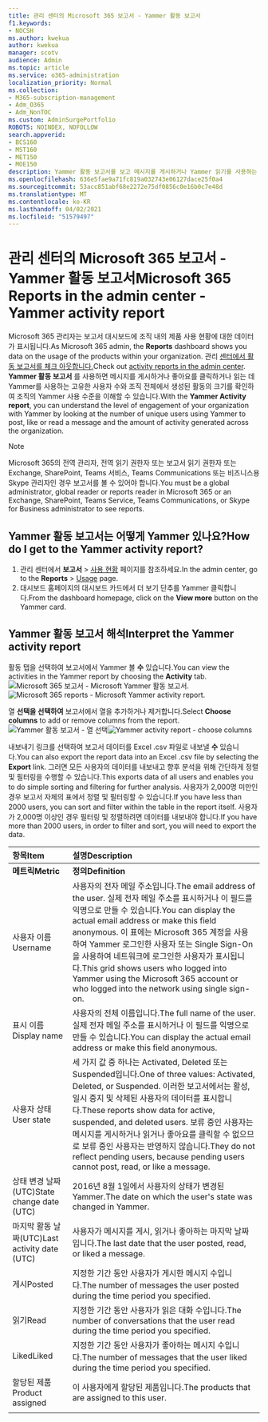 ```yaml
---
title: 관리 센터의 Microsoft 365 보고서 - Yammer 활동 보고서
f1.keywords:
- NOCSH
ms.author: kwekua
author: kwekua
manager: scotv
audience: Admin
ms.topic: article
ms.service: o365-administration
localization_priority: Normal
ms.collection:
- M365-subscription-management
- Adm_O365
- Adm_NonTOC
ms.custom: AdminSurgePortfolio
ROBOTS: NOINDEX, NOFOLLOW
search.appverid:
- BCS160
- MST160
- MET150
- MOE150
description: Yammer 활동 보고서를 보고 메시지를 게시하거나 Yammer 읽기를 사용하는 사용자 수에 대해 자세히 알아 두세요.
ms.openlocfilehash: 636e5fae9a71fc819a032743e06127dace25f0a4
ms.sourcegitcommit: 53acc851abf68e2272e75df0856c0e16b0c7e48d
ms.translationtype: MT
ms.contentlocale: ko-KR
ms.lasthandoff: 04/02/2021
ms.locfileid: "51579497"
---
```

# <a name="microsoft-365-reports-in-the-admin-center---yammer-activity-report"></a><span data-ttu-id="3cea7-103">관리 센터의 Microsoft 365 보고서 - Yammer 활동 보고서</span><span class="sxs-lookup"><span data-stu-id="3cea7-103">Microsoft 365 Reports in the admin center - Yammer activity report</span></span>

<span data-ttu-id="3cea7-104">Microsoft 365 관리자는  보고서 대시보드에 조직 내의 제품 사용 현황에 대한 데이터가 표시됩니다.</span><span class="sxs-lookup"><span data-stu-id="3cea7-104">As Microsoft 365 admin, the **Reports** dashboard shows you data on the usage of the products within your organization.</span></span> <span data-ttu-id="3cea7-105">관리 [센터에서 활동 보고서를 체크 아웃합니다.](activity-reports.md)</span><span class="sxs-lookup"><span data-stu-id="3cea7-105">Check out [activity reports in the admin center](activity-reports.md).</span></span> <span data-ttu-id="3cea7-106">**Yammer 활동 보고서** 를 사용하면 메시지를 게시하거나 좋아요를 클릭하거나 읽는 데 Yammer를 사용하는 고유한 사용자 수와 조직 전체에서 생성된 활동의 크기를 확인하여 조직의 Yammer 사용 수준을 이해할 수 있습니다.</span><span class="sxs-lookup"><span data-stu-id="3cea7-106">With the **Yammer Activity report**, you can understand the level of engagement of your organization with Yammer by looking at the number of unique users using Yammer to post, like or read a message and the amount of activity generated across the organization.</span></span> 
  
> [!NOTE]
> <span data-ttu-id="3cea7-107">Microsoft 365의 전역 관리자, 전역 읽기 권한자 또는 보고서 읽기 권한자 또는 Exchange, SharePoint, Teams 서비스, Teams Communications 또는 비즈니스용 Skype 관리자인 경우 보고서를 볼 수 있어야 합니다.</span><span class="sxs-lookup"><span data-stu-id="3cea7-107">You must be a global administrator, global reader or reports reader in Microsoft 365 or an Exchange, SharePoint, Teams Service, Teams Communications, or Skype for Business administrator to see reports.</span></span>  
 
## <a name="how-do-i-get-to-the-yammer-activity-report"></a><span data-ttu-id="3cea7-108">Yammer 활동 보고서는 어떻게 Yammer 있나요?</span><span class="sxs-lookup"><span data-stu-id="3cea7-108">How do I get to the Yammer activity report?</span></span>

1. <span data-ttu-id="3cea7-109">관리 센터에서 **보고서** \> <a href="https://go.microsoft.com/fwlink/p/?linkid=2074756" target="_blank">사용 현황</a> 페이지를 참조하세요.</span><span class="sxs-lookup"><span data-stu-id="3cea7-109">In the admin center, go to the **Reports** \> <a href="https://go.microsoft.com/fwlink/p/?linkid=2074756" target="_blank">Usage</a> page.</span></span> 
2. <span data-ttu-id="3cea7-110">대시보드 홈페이지의 대시보드 카드에서  더 보기 단추를 Yammer 클릭합니다.</span><span class="sxs-lookup"><span data-stu-id="3cea7-110">From the dashboard homepage, click on the **View more** button on the Yammer card.</span></span>

  
## <a name="interpret-the-yammer-activity-report"></a><span data-ttu-id="3cea7-111">Yammer 활동 보고서 해석</span><span class="sxs-lookup"><span data-stu-id="3cea7-111">Interpret the Yammer activity report</span></span>

<span data-ttu-id="3cea7-112">활동 탭을 선택하여 보고서에서 Yammer 볼 **수** 있습니다.</span><span class="sxs-lookup"><span data-stu-id="3cea7-112">You can view the activities in the Yammer report by choosing the **Activity** tab.</span></span><br/><span data-ttu-id="3cea7-113">![Microsoft 365 보고서 - Microsoft Yammer 활동 보고서.](../../media/9b251183-c2b3-430c-ab2d-58bf11e7e3ae.png)</span><span class="sxs-lookup"><span data-stu-id="3cea7-113">![Microsoft 365 reports - Microsoft Yammer activity report.](../../media/9b251183-c2b3-430c-ab2d-58bf11e7e3ae.png)</span></span>

<span data-ttu-id="3cea7-114">열 **선택을 선택하여** 보고서에서 열을 추가하거나 제거합니다.</span><span class="sxs-lookup"><span data-stu-id="3cea7-114">Select **Choose columns** to add or remove columns from the report.</span></span>  <br/> <span data-ttu-id="3cea7-115">![Yammer 활동 보고서 - 열 선택](../../media/7ef6351d-f7e9-4504-913d-2c2df9062bf6.png)</span><span class="sxs-lookup"><span data-stu-id="3cea7-115">![Yammer activity report - choose columns](../../media/7ef6351d-f7e9-4504-913d-2c2df9062bf6.png)</span></span>

<span data-ttu-id="3cea7-116">내보내기 링크를 선택하여 보고서 데이터를 Excel .csv 파일로 내보낼 **수** 있습니다.</span><span class="sxs-lookup"><span data-stu-id="3cea7-116">You can also export the report data into an Excel .csv file by selecting the **Export** link.</span></span> <span data-ttu-id="3cea7-117">그러면 모든 사용자의 데이터를 내보내고 향후 분석을 위해 간단하게 정렬 및 필터링을 수행할 수 있습니다.</span><span class="sxs-lookup"><span data-stu-id="3cea7-117">This exports data of all users and enables you to do simple sorting and filtering for further analysis.</span></span> <span data-ttu-id="3cea7-118">사용자가 2,000명 미만인 경우 보고서 자체의 표에서 정렬 및 필터링할 수 있습니다.</span><span class="sxs-lookup"><span data-stu-id="3cea7-118">If you have less than 2000 users, you can sort and filter within the table in the report itself.</span></span> <span data-ttu-id="3cea7-119">사용자가 2,000명 이상인 경우 필터링 및 정렬하려면 데이터를 내보내야 합니다.</span><span class="sxs-lookup"><span data-stu-id="3cea7-119">If you have more than 2000 users, in order to filter and sort, you will need to export the data.</span></span> 
  
|<span data-ttu-id="3cea7-120">항목</span><span class="sxs-lookup"><span data-stu-id="3cea7-120">Item</span></span>|<span data-ttu-id="3cea7-121">설명</span><span class="sxs-lookup"><span data-stu-id="3cea7-121">Description</span></span>|
|:-----|:-----|
|<span data-ttu-id="3cea7-122">**메트릭**</span><span class="sxs-lookup"><span data-stu-id="3cea7-122">**Metric**</span></span>|<span data-ttu-id="3cea7-123">**정의**</span><span class="sxs-lookup"><span data-stu-id="3cea7-123">**Definition**</span></span>|
|<span data-ttu-id="3cea7-124">사용자 이름</span><span class="sxs-lookup"><span data-stu-id="3cea7-124">Username</span></span>  <br/> |<span data-ttu-id="3cea7-125">사용자의 전자 메일 주소입니다.</span><span class="sxs-lookup"><span data-stu-id="3cea7-125">The email address of the user.</span></span> <span data-ttu-id="3cea7-126">실제 전자 메일 주소를 표시하거나 이 필드를 익명으로 만들 수 있습니다.</span><span class="sxs-lookup"><span data-stu-id="3cea7-126">You can display the actual email address or make this field anonymous.</span></span> <span data-ttu-id="3cea7-127">이 표에는 Microsoft 365 계정을 사용하여 Yammer 로그인한 사용자 또는 Single Sign-On을 사용하여 네트워크에 로그인한 사용자가 표시됩니다.</span><span class="sxs-lookup"><span data-stu-id="3cea7-127">This grid shows users who logged into Yammer using the Microsoft 365 account or who logged into the network using single sign-on.</span></span> <br/> |
|<span data-ttu-id="3cea7-128">표시 이름</span><span class="sxs-lookup"><span data-stu-id="3cea7-128">Display name</span></span>  <br/> |<span data-ttu-id="3cea7-129">사용자의 전체 이름입니다.</span><span class="sxs-lookup"><span data-stu-id="3cea7-129">The full name of the user.</span></span> <span data-ttu-id="3cea7-130">실제 전자 메일 주소를 표시하거나 이 필드를 익명으로 만들 수 있습니다.</span><span class="sxs-lookup"><span data-stu-id="3cea7-130">You can display the actual email address or make this field anonymous.</span></span>  <br/> |
|<span data-ttu-id="3cea7-131">사용자 상태</span><span class="sxs-lookup"><span data-stu-id="3cea7-131">User state</span></span>  <br/> |<span data-ttu-id="3cea7-132">세 가지 값 중 하나는 Activated, Deleted 또는 Suspended입니다.</span><span class="sxs-lookup"><span data-stu-id="3cea7-132">One of three values: Activated, Deleted, or Suspended.</span></span> <span data-ttu-id="3cea7-133">이러한 보고서에서는 활성, 일시 중지 및 삭제된 사용자의 데이터를 표시합니다.</span><span class="sxs-lookup"><span data-stu-id="3cea7-133">These reports show data for active, suspended, and deleted users.</span></span> <span data-ttu-id="3cea7-134">보류 중인 사용자는 메시지를 게시하거나 읽거나 좋아요를 클릭할 수 없으므로 보류 중인 사용자는 반영하지 않습니다.</span><span class="sxs-lookup"><span data-stu-id="3cea7-134">They do not reflect pending users, because pending users cannot post, read, or like a message.</span></span>  <br/> |
|<span data-ttu-id="3cea7-135">상태 변경 날짜(UTC)</span><span class="sxs-lookup"><span data-stu-id="3cea7-135">State change date (UTC)</span></span>  <br/> |<span data-ttu-id="3cea7-136">2016년 8월 1일에서 사용자의 상태가 변경된 Yammer.</span><span class="sxs-lookup"><span data-stu-id="3cea7-136">The date on which the user's state was changed in Yammer.</span></span>  <br/> |
|<span data-ttu-id="3cea7-137">마지막 활동 날짜(UTC)</span><span class="sxs-lookup"><span data-stu-id="3cea7-137">Last activity date (UTC)</span></span>  <br/> | <span data-ttu-id="3cea7-138">사용자가 메시지를 게시, 읽거나 좋아하는 마지막 날짜입니다.</span><span class="sxs-lookup"><span data-stu-id="3cea7-138">The last date that the user posted, read, or liked a message.</span></span>  <br/> |
|<span data-ttu-id="3cea7-139">게시</span><span class="sxs-lookup"><span data-stu-id="3cea7-139">Posted</span></span>  <br/> |<span data-ttu-id="3cea7-140">지정한 기간 동안 사용자가 게시한 메시지 수입니다.</span><span class="sxs-lookup"><span data-stu-id="3cea7-140">The number of messages the user posted during the time period you specified.</span></span> <br/>|
|<span data-ttu-id="3cea7-141">읽기</span><span class="sxs-lookup"><span data-stu-id="3cea7-141">Read</span></span>  <br/> |<span data-ttu-id="3cea7-142">지정한 기간 동안 사용자가 읽은 대화 수입니다.</span><span class="sxs-lookup"><span data-stu-id="3cea7-142">The number of conversations that the user read during the time period you specified.</span></span>  <br/> |
|<span data-ttu-id="3cea7-143">Liked</span><span class="sxs-lookup"><span data-stu-id="3cea7-143">Liked</span></span>  <br/> |<span data-ttu-id="3cea7-144">지정한 기간 동안 사용자가 좋아하는 메시지 수입니다.</span><span class="sxs-lookup"><span data-stu-id="3cea7-144">The number of messages that the user liked during the time period you specified.</span></span>  <br/>|
|<span data-ttu-id="3cea7-145">할당된 제품</span><span class="sxs-lookup"><span data-stu-id="3cea7-145">Product assigned</span></span>  <br/> |<span data-ttu-id="3cea7-146">이 사용자에게 할당된 제품입니다.</span><span class="sxs-lookup"><span data-stu-id="3cea7-146">The products that are assigned to this user.</span></span>|
|||
